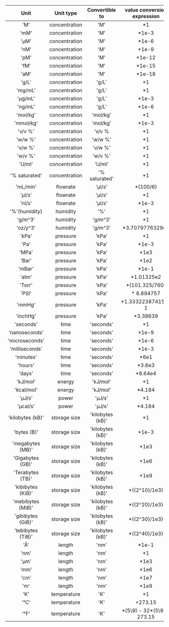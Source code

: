 |     Unit       |         Unit type       | Convertible to | value conversion expression |
|    :-----:     |       :------------:    |  :----------:  |   :--------------------:    |
|'M'             |         concentration   |      'M'       |        *1                   |
|'mM'            |         concentration   |      'M'       |         *1e-3               |
|'µM'            |         concentration   |      'M'       |         *1e-6               |
|'nM'            |         concentration   |      'M'       |         *1e-9               |
|'pM'            |         concentration   |      'M'       |         *1e-12              |
|'fM'            |         concentration   |      'M'       |         *1e-15              |
|'aM'            |         concentration   |      'M'       |         *1e-18              |
|'g/L'           |         concentration   |      'g/L'     |           *1                |
|'mg/mL'         |         concentration   |      'g/L'     |           *1                |
|'µg/mL'         |         concentration   |      'g/L'     |          *1e-3              |
|'ng/mL'         |         concentration   |      'g/L'     |          *1e-6              |
|'mol/kg'        |         concentration   |    'mol/kg'    |          *1                 |
|'mmol/kg'       |         concentration   |    'mol/kg'    |          *1e-3              |
|'v/v %'         |         concentration   |    'v/v %      |          *1                 |
|'w/w %'         |         concentration   |    'w/w %'     |          *1                 |
|'v/w %'         |         concentration   |    'v/w %'     |          *1                 |
|'w/v %'         |         concentration   |    'w/v %'     |          *1                 |
|'U/ml'          |         concentration   |    'U/ml'      |          *1                 |
|'% saturated'   |         concentration   | '% saturated'  |          *1                 |
|'mL/min'        |      flowrate           |     'µl/s'     |        *(100/6)             |
|   'µl/s'       |      flowrate           |     'µl/s'     |          *1                 |
|   'nl/s'       |      flowrate           |     'µl/s'     |          *1e-3              |
| '%'(humidity)  |             humidity    |      '%'       |          *1                 |
| 'g/m^3'        |             humidity    |     'g/m^3'    |          *1                 |
| 'oz/y^3'       |             humidity    |     'g/m^3'    |         *3.7079776329e1     |
|      'kPa'     |       pressure          |      'kPa'     |          *1                 |
|    'Pa'        |      pressure           |      'kPa'     |           *1e-3             |
|    'MPa'       |        pressure         |      'kPa'     |          *1e3               |
| 'Bar'          |        pressure         |      'kPa'     |          *1e2               |
|  'mBar'        |       pressure          |      'kPa'     |          *1e-1              |
|  'atm'         |         pressure        |      'kPa'     |          *1.01325e2         |
|  'Torr'        |       pressure          |      'kPa'     |         *(101.325/760)      |
|  'PSI'         |       pressure          |      'kPa'     |          * 6.894757         |
|  'mmHg'        |      pressure           |      'kPa'     |         *1.33322387415e-1   |
| 'inchHg'       |      pressure           |      'kPa'     |          *3.38639           |
| 'seconds'      |       time              |    'seconds'   |          *1                 |
| 'nanoseconds'  |       time              |    'seconds'   |          *1e-9              |
| 'microseconds' |       time              |    'seconds'   |          *1e-6              |
| 'milliseconds' |       time              |    'seconds'   |          *1e-3              |
| 'minutes'      |       time              |    'seconds'   |           *6e1              |
| 'hours'        |       time              |    'seconds'   |          *3.6e3             |
| 'days'         |       time              |    'seconds'   |          *8.64e4            |
| 'kJ/mol'       |      energy             |     'kJ/mol'   |           *1                |
| 'kcal/mol'     |      energy             |     'kJ/mol'   |           *4.184            |
|  'µJ/s'        |       power             |       'µJ/s'   |            *1               |
|  'µcal/s'      |       power             |       'µJ/s'   |           *4.184            |
|'kilobytes (kB)'|      storage size       |'kilobytes (kB)'|           *1                |
|  'bytes (B)'   |      storage size       |'kilobytes (kB)'|           *1e-3             |
|'megabytes (MB)'|      storage size       |'kilobytes (kB)'|            *1e3             |
|'Gigabytes (GB)'|      storage size       |'kilobytes (kB)'|            *1e6             |
|'Terabytes (TB)'|      storage size       |'kilobytes (kB)'|            *1e9             |
|'kibibytes (KiB)'|     storage size       |'kilobytes (kB)'|        *((2^10)/1e3)        |
|'mebibytes (MiB)'|     storage size       |'kilobytes (kB)'|        *((2^20)/1e3)        |
|'gibibytes (GiB)'|     storage size       |'kilobytes (kB)'|        *((2^30)/1e3)        |
|'tebibytes (TiB)'|     storage size       |'kilobytes (kB)'|        *((2^40)/1e3)        |
|     'Å'        |      length             |       'nm'     |            *1e-1            |
|     'nm'       |      length             |       'nm'     |            *1               |
|     'μm'       |      length             |       'nm'     |            *1e3             |
|     'mm'       |     length              |       'nm'     |            *1e6             |
|     'cm'       |      length             |       'nm'     |            *1e7             |
|     'm'        |     length              |       'nm'     |            *1e9             |
|     'K'        |      temperature        |       'K'      |            *1               |
|     '°C'       |      temperature        |       'K'      |            +273.15          |
|     '°F'       |      temperature        |       'K'      | \*(5\9) - 32*(5\9) + 273.15  | 
